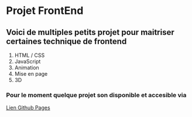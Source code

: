 # Projet FrontEnd

## Voici de multiples petits projet pour maitriser certaines technique de frontend

1. HTML / CSS
2. JavaScript
3. Animation
4. Mise en page
5. 3D

### Pour le moment quelque projet son disponible et accesible via

[Lien Github Pages](https://dimorg95.github.io/Front-end-technique/)

